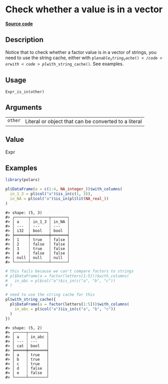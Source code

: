 

# Check whether a value is in a vector

[**Source code**](https://github.com/pola-rs/r-polars/tree/main/R/expr__expr.R#L2297)

## Description

Notice that to check whether a factor value is in a vector of strings,
you need to use the string cache, either with
<code>pl$enable_string_cache()</code> or with
<code>pl$with_string_cache()</code>. See examples.

## Usage

<pre><code class='language-R'>Expr_is_in(other)
</code></pre>

## Arguments

<table>
<tr>
<td style="white-space: nowrap; font-family: monospace; vertical-align: top">
<code id="Expr_is_in_:_other">other</code>
</td>
<td>
Literal or object that can be converted to a literal
</td>
</tr>
</table>

## Value

Expr

## Examples

``` r
library(polars)

pl$DataFrame(a = c(1:4, NA_integer_))$with_columns(
  in_1_3 = pl$col("a")$is_in(c(1, 3)),
  in_NA = pl$col("a")$is_in(pl$lit(NA_real_))
)
```

    #> shape: (5, 3)
    #> ┌──────┬────────┬───────┐
    #> │ a    ┆ in_1_3 ┆ in_NA │
    #> │ ---  ┆ ---    ┆ ---   │
    #> │ i32  ┆ bool   ┆ bool  │
    #> ╞══════╪════════╪═══════╡
    #> │ 1    ┆ true   ┆ false │
    #> │ 2    ┆ false  ┆ false │
    #> │ 3    ┆ true   ┆ false │
    #> │ 4    ┆ false  ┆ false │
    #> │ null ┆ null   ┆ null  │
    #> └──────┴────────┴───────┘

``` r
# this fails because we can't compare factors to strings
# pl$DataFrame(a = factor(letters[1:5]))$with_columns(
#   in_abc = pl$col("a")$is_in(c("a", "b", "c"))
# )

# need to use the string cache for this
pl$with_string_cache({
  pl$DataFrame(a = factor(letters[1:5]))$with_columns(
    in_abc = pl$col("a")$is_in(c("a", "b", "c"))
  )
})
```

    #> shape: (5, 2)
    #> ┌─────┬────────┐
    #> │ a   ┆ in_abc │
    #> │ --- ┆ ---    │
    #> │ cat ┆ bool   │
    #> ╞═════╪════════╡
    #> │ a   ┆ true   │
    #> │ b   ┆ true   │
    #> │ c   ┆ true   │
    #> │ d   ┆ false  │
    #> │ e   ┆ false  │
    #> └─────┴────────┘
